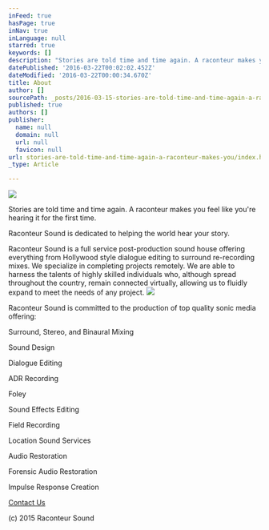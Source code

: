 ```yaml
---
inFeed: true
hasPage: true
inNav: true
inLanguage: null
starred: true
keywords: []
description: "Stories are told time and time again. A raconteur makes you feel like you’re hearing it for the first time.\_"
datePublished: '2016-03-22T00:02:02.452Z'
dateModified: '2016-03-22T00:00:34.670Z'
title: About
author: []
sourcePath: _posts/2016-03-15-stories-are-told-time-and-time-again-a-raconteur-makes-you.md
published: true
authors: []
publisher:
  name: null
  domain: null
  url: null
  favicon: null
url: stories-are-told-time-and-time-again-a-raconteur-makes-you/index.html
_type: Article

---
```

![](https://the-grid-user-content.s3-us-west-2.amazonaws.com/cd9df15b-ed0d-4b57-920d-ca1a49f1e1db.png)

Stories are told time and time again. A raconteur makes you feel like you're hearing it for the first time. 

Raconteur Sound is dedicated to helping the world hear your story.

Raconteur Sound is a full service post-production sound house offering everything from Hollywood style dialogue editing to surround re-recording mixes. We specialize in completing projects remotely. We are able to harness the talents of highly skilled individuals who, although spread throughout the country, remain connected virtually, allowing us to fluidly expand to meet the needs of any project.
![](https://the-grid-user-content.s3-us-west-2.amazonaws.com/8a133bae-a268-4368-9b99-e57dbc295277.jpg)

Raconteur Sound is committed to the production of top quality sonic media offering:

Surround, Stereo, and Binaural Mixing

Sound Design

Dialogue Editing

ADR Recording

Foley

Sound Effects Editing

Field Recording

Location Sound Services

Audio Restoration

Forensic Audio Restoration

Impulse Response Creation

[Contact Us][0]

(c) 2015 Raconteur Sound

[0]: https://app.thegrid.io/posts/2d1fb593-dc7b-40de-9f24-6bfc584db841/colin@raconteursound.com